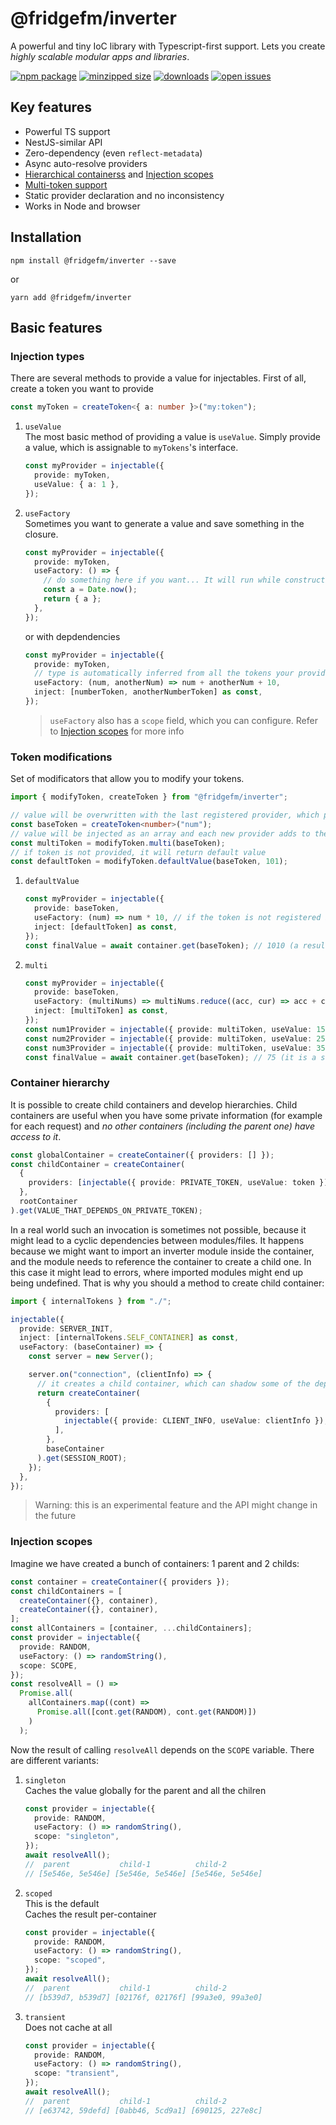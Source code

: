 # @fridgefm/inverter

A powerful and tiny IoC library with Typescript-first support. Lets you create _highly scalable modular apps and libraries_.

[![npm package](https://img.shields.io/npm/v/@fridgefm/inverter?style=flat-square)](https://www.npmjs.com/package/@fridgefm/inverter)
[![minzipped size](https://deno.bundlejs.com/?q=@fridgefm/inverter&badge=)](https://bundlejs.com/?q=%40fridgefm%2Finverter)
[![downloads](https://img.shields.io/npm/dt/@fridgefm/inverter?style=flat-square)](https://www.npmjs.com/package/@fridgefm/inverter)
[![open issues](https://img.shields.io/github/issues-raw/ch1ller0/fridgefm-inverter?style=flat-square)](https://github.com/ch1ller0/fridgefm-inverter/issues)

## Key features

- Powerful TS support
- NestJS-similar API
- Zero-dependency (even `reflect-metadata`)
- Async auto-resolve providers
- [Hierarchical containerss](#container-hierarchy) and [Injection scopes](#injection-scopes)
- [Multi-token support](#token-modifications)
- Static provider declaration and no inconsistency
- Works in Node and browser

## Installation

```
npm install @fridgefm/inverter --save
```

or

```
yarn add @fridgefm/inverter
```

## Basic features

### Injection types

There are several methods to provide a value for injectables.
First of all, create a token you want to provide

```typescript
const myToken = createToken<{ a: number }>("my:token");
```

1. `useValue`\
    The most basic method of providing a value is `useValue`. Simply provide a value, which is assignable to `myTokens`'s interface.

   ```typescript
   const myProvider = injectable({
     provide: myToken,
     useValue: { a: 1 },
   });
   ```

1. `useFactory`\
    Sometimes you want to generate a value and save something in the closure.

   ```typescript
   const myProvider = injectable({
     provide: myToken,
     useFactory: () => {
       // do something here if you want... It will run while constructing the provider
       const a = Date.now();
       return { a };
     },
   });
   ```

   or with depdendencies

   ```typescript
   const myProvider = injectable({
     provide: myToken,
     // type is automatically inferred from all the tokens your provider depends on
     useFactory: (num, anotherNum) => num + anotherNum + 10,
     inject: [numberToken, anotherNumberToken] as const,
   });
   ```

   > `useFactory` also has a `scope` field, which you can configure. Refer to [Injection scopes](#injection-scopes) for more info

### Token modifications

Set of modificators that allow you to modify your tokens.

```typescript
import { modifyToken, createToken } from "@fridgefm/inverter";

// value will be overwritten with the last registered provider, which provides this token
const baseToken = createToken<number>("num");
// value will be injected as an array and each new provider adds to the array
const multiToken = modifyToken.multi(baseToken);
// if token is not provided, it will return default value
const defaultToken = modifyToken.defaultValue(baseToken, 101);
```

1. `defaultValue`
   ```typescript
   const myProvider = injectable({
     provide: baseToken,
     useFactory: (num) => num * 10, // if the token is not registered in the container, you still get the default value for `num`
     inject: [defaultToken] as const,
   });
   const finalValue = await container.get(baseToken); // 1010 (a result of 101*10)
   ```
1. `multi`
   ```typescript
   const myProvider = injectable({
     provide: baseToken,
     useFactory: (multiNums) => multiNums.reduce((acc, cur) => acc + cur, 0), // here `multiNums` is a an array of numbers
     inject: [multiToken] as const,
   });
   const num1Provider = injectable({ provide: multiToken, useValue: 15 });
   const num2Provider = injectable({ provide: multiToken, useValue: 25 });
   const num3Provider = injectable({ provide: multiToken, useValue: 35 });
   const finalValue = await container.get(baseToken); // 75 (it is a sum of all the multiNums)
   ```

### Container hierarchy

It is possible to create child containers and develop hierarchies. Child containers are useful when you have some private information (for example for each request) and _no other containers (including the parent one) have access to it_.

```typescript
const globalContainer = createContainer({ providers: [] });
const childContainer = createContainer(
  {
    providers: [injectable({ provide: PRIVATE_TOKEN, useValue: token })],
  },
  rootContainer
).get(VALUE_THAT_DEPENDS_ON_PRIVATE_TOKEN);
```

In a real world such an invocation is sometimes not possible, because it might lead to a cyclic dependencies between modules/files. It happens because we might want to import an inverter module inside the container, and the module needs to reference the container to create a child one. In this case it might lead to errors, where imported modules might end up being undefined.
That is why you should a method to create child container:

```typescript
import { internalTokens } from "./";

injectable({
  provide: SERVER_INIT,
  inject: [internalTokens.SELF_CONTAINER] as const,
  useFactory: (baseContainer) => {
    const server = new Server();

    server.on("connection", (clientInfo) => {
      // it creates a child container, which can shadow some of the deps
      return createContainer(
        {
          providers: [
            injectable({ provide: CLIENT_INFO, useValue: clientInfo }),
          ],
        },
        baseContainer
      ).get(SESSION_ROOT);
    });
  },
});
```

> Warning: this is an experimental feature and the API might change in the future

### Injection scopes

Imagine we have created a bunch of containers: 1 parent and 2 childs:

```typescript
const container = createContainer({ providers });
const childContainers = [
  createContainer({}, container),
  createContainer({}, container),
];
const allContainers = [container, ...childContainers];
const provider = injectable({
  provide: RANDOM,
  useFactory: () => randomString(),
  scope: SCOPE,
});
const resolveAll = () =>
  Promise.all(
    allContainers.map((cont) =>
      Promise.all([cont.get(RANDOM), cont.get(RANDOM)])
    )
  );
```

Now the result of calling `resolveAll` depends on the `SCOPE` variable. There are different variants:

1. `singleton`\
   Caches the value globally for the parent and all the chilren

   ```typescript
   const provider = injectable({
     provide: RANDOM,
     useFactory: () => randomString(),
     scope: "singleton",
   });
   await resolveAll();
   //  parent           child-1          child-2
   // [5e546e, 5e546e] [5e546e, 5e546e] [5e546e, 5e546e]
   ```

1. `scoped`\
   This is the default\
   Caches the result per-container

   ```typescript
   const provider = injectable({
     provide: RANDOM,
     useFactory: () => randomString(),
     scope: "scoped",
   });
   await resolveAll();
   //  parent           child-1          child-2
   // [b539d7, b539d7] [02176f, 02176f] [99a3e0, 99a3e0]
   ```

1. `transient`\
   Does not cache at all

   ```typescript
   const provider = injectable({
     provide: RANDOM,
     useFactory: () => randomString(),
     scope: "transient",
   });
   await resolveAll();
   //  parent           child-1          child-2
   // [e63742, 59defd] [0abb46, 5cd9a1] [690125, 227e8c]
   ```

